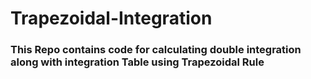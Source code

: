 # Trapezoidal-Integration

### This Repo contains code for calculating double integration along with integration Table using Trapezoidal Rule
